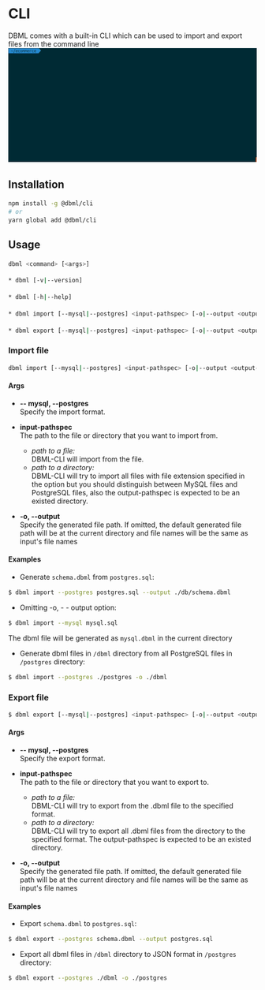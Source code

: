 # CLI
DBML comes with a built-in CLI which can be used to import and export files from
the command line
![img](./cli.gif)
## Installation
```bash
npm install -g @dbml/cli
# or
yarn global add @dbml/cli
```

## Usage

```bash
dbml <command> [<args>]

* dbml [-v|--version]

* dbml [-h|--help]

* dbml import [--mysql|--postgres] <input-pathspec> [-o|--output <output-pathspec>]

* dbml export [--mysql|--postgres] <input-pathspec> [-o|--output <output-pathspec>]
```

### Import file

```bash
dbml import [--mysql|--postgres] <input-pathspec> [-o|--output <output-pathspec>]
```

#### Args

* **-- mysql, --postgres**  
Specify the import format.

* **input-pathspec**  
The path to the file or directory that you want to import from.
  * *path to a file:*  
     DBML-CLI will import from the file.
  * *path to a directory:*  
     DBML-CLI will try to import all files with file extension specified in 
     the option but you should distinguish between MySQL files and PostgreSQL files, also the output-pathspec
     is expected to be an existed directory.
 
* **-o, --output**  
Specify the generated file path. If omitted, the default generated file path will be at the current directory and file names 
will be the same as input's file names

#### Examples

* Generate `schema.dbml` from `postgres.sql`:

```bash
$ dbml import --postgres postgres.sql --output ./db/schema.dbml
```

* Omitting -o, - - output option:

```bash
$ dbml import --mysql mysql.sql
```

The dbml file will be generated as `mysql.dbml` in the current directory

* Generate dbml files in `/dbml` directory from all PostgreSQL files in `/postgres` directory:

```bash
$ dbml import --postgres ./postgres -o ./dbml
```

### Export file

```bash
$ dbml export [--mysql|--postgres] <input-pathspec> [-o|--output <output-pathspec>]
```

#### Args

* **-- mysql, --postgres**  
Specify the export format.

* **input-pathspec**  
The path to the file or directory that you want to export to.
  * *path to a file:*  
     DBML-CLI will try to export from the .dbml file to the specified format.
  * *path to a directory:*  
      DBML-CLI will try to export all .dbml files from the directory to the specified format. 
      The output-pathspec is expected to be an existed directory.
 
* **-o, --output**  
Specify the generated file path. If omitted, the default generated file path will be at the current directory and file names 
will be the same as input's file names

#### Examples

* Export `schema.dbml` to `postgres.sql`:

```bash
$ dbml export --postgres schema.dbml --output postgres.sql
```

* Export all dbml files in `/dbml` directory to JSON format in `/postgres` directory:

```bash
$ dbml export --postgres ./dbml -o ./postgres
```